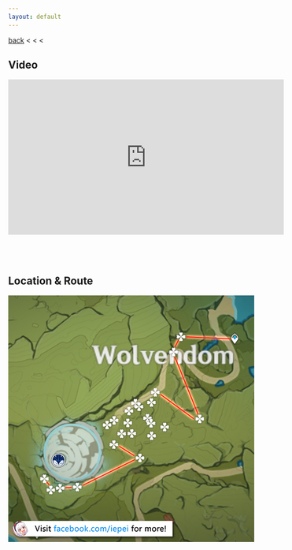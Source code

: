 ```yaml
---
layout: default
---
```


[back](../) < < <

## Video

<iframe width="560" height="315" src="https://www.youtube.com/embed/q3fSUEKFr3E" frameborder="0" allow="accelerometer; autoplay; clipboard-write; encrypted-media; gyroscope; picture-in-picture" allowfullscreen></iframe>

<br/><br/>

## Location & Route

![Wolfhook Route](wolfhook-route.jpg)
